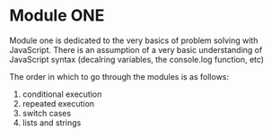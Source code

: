 # Module ONE
Module one is dedicated to the very basics of problem solving with JavaScript. There is an assumption of a very basic understanding of JavaScript syntax (decalring variables, the console.log function, etc)

The order in which to go through the modules is as follows:
1. conditional execution
2. repeated execution
3. switch cases
4. lists and strings